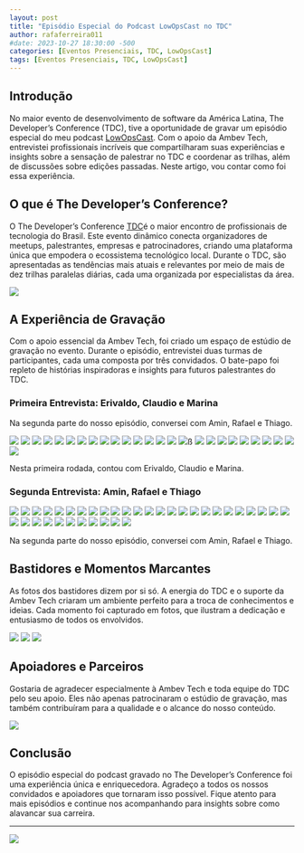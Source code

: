 ```yaml
---
layout: post
title: "Episódio Especial do Podcast LowOpsCast no TDC"
author: rafaferreira011
#date: 2023-10-27 18:30:00 -500
categories: [Eventos Presenciais, TDC, LowOpsCast]
tags: [Eventos Presenciais, TDC, LowOpsCast]
---
```


## Introdução

No maior evento de desenvolvimento de software da América Latina, The Developer’s Conference (TDC), tive a oportunidade de gravar um episódio especial do meu podcast [LowOpsCast](https://open.spotify.com/show/0U4kcZT2Cwn4CqQGg4Ywcj?si=f725a4c467144597). Com o apoio da Ambev Tech, entrevistei profissionais incríveis que compartilharam suas experiências e insights sobre a sensação de palestrar no TDC e coordenar as trilhas, além de discussões sobre edições passadas. Neste artigo, vou contar como foi essa experiência.

## O que é The Developer’s Conference?

O The Developer’s Conference [TDC](https://thedevconf.com/tdc/2024/index.html)é o maior encontro de profissionais de tecnologia do Brasil. Este evento dinâmico conecta organizadores de meetups, palestrantes, empresas e patrocinadores, criando uma plataforma única que empodera o ecossistema tecnológico local. Durante o TDC, são apresentadas as tendências mais atuais e relevantes por meio de mais de dez trilhas paralelas diárias, cada uma organizada por especialistas da área.

![](https://stoblobcertificados011.blob.core.windows.net/imagens-blog/posts/Podcast-Ambev-Tech/00.JPG)

## A Experiência de Gravação

Com o apoio essencial da Ambev Tech, foi criado um espaço de estúdio de gravação no evento. Durante o episódio, entrevistei duas turmas de participantes, cada uma composta por três convidados. O bate-papo foi repleto de histórias inspiradoras e insights para futuros palestrantes do TDC.

### Primeira Entrevista: Erivaldo, Claudio e Marina

Na segunda parte do nosso episódio, conversei com Amin, Rafael e Thiago.

![](https://stoblobcertificados011.blob.core.windows.net/imagens-blog/posts/Podcast-Ambev-Tech/02.JPG)
![](https://stoblobcertificados011.blob.core.windows.net/imagens-blog/posts/Podcast-Ambev-Tech/03.JPG)
![](https://stoblobcertificados011.blob.core.windows.net/imagens-blog/posts/Podcast-Ambev-Tech/04.JPG)
![](https://stoblobcertificados011.blob.core.windows.net/imagens-blog/posts/Podcast-Ambev-Tech/05.JPG)
![](https://stoblobcertificados011.blob.core.windows.net/imagens-blog/posts/Podcast-Ambev-Tech/06.JPG)
![](https://stoblobcertificados011.blob.core.windows.net/imagens-blog/posts/Podcast-Ambev-Tech/07.JPG)
![](https://stoblobcertificados011.blob.core.windows.net/imagens-blog/posts/Podcast-Ambev-Tech/08.JPG)
![](https://stoblobcertificados011.blob.core.windows.net/imagens-blog/posts/Podcast-Ambev-Tech/09.JPG)
![](https://stoblobcertificados011.blob.core.windows.net/imagens-blog/posts/Podcast-Ambev-Tech/10.JPG)
![](https://stoblobcertificados011.blob.core.windows.net/imagens-blog/posts/Podcast-Ambev-Tech/12.JPG)
![](https://stoblobcertificados011.blob.core.windows.net/imagens-blog/posts/Podcast-Ambev-Tech/13.JPG)
![](https://stoblobcertificados011.blob.core.windows.net/imagens-blog/posts/Podcast-Ambev-Tech/14.JPG)
![](https://stoblobcertificados011.blob.core.windows.net/imagens-blog/posts/Podcast-Ambev-Tech/15.JPG)
![](https://stoblobcertificados011.blob.core.windows.net/imagens-blog/posts/Podcast-Ambev-Tech/16.JPG)
![](https://stoblobcertificados011.blob.core.windows.net/imagens-blog/posts/Podcast-Ambev-Tech/17.JPG)
![](https://stoblobcertificados011.blob.core.windows.net/imagens-blog/posts/Podcast-Ambev-Tech/18.JPG)ß
![](https://stoblobcertificados011.blob.core.windows.net/imagens-blog/posts/Podcast-Ambev-Tech/20.JPG)
![](https://stoblobcertificados011.blob.core.windows.net/imagens-blog/posts/Podcast-Ambev-Tech/21.JPG)
![](https://stoblobcertificados011.blob.core.windows.net/imagens-blog/posts/Podcast-Ambev-Tech/22.JPG)
![](https://stoblobcertificados011.blob.core.windows.net/imagens-blog/posts/Podcast-Ambev-Tech/23.JPG)
![](https://stoblobcertificados011.blob.core.windows.net/imagens-blog/posts/Podcast-Ambev-Tech/24.JPG)
![](https://stoblobcertificados011.blob.core.windows.net/imagens-blog/posts/Podcast-Ambev-Tech/25.JPG)
![](https://stoblobcertificados011.blob.core.windows.net/imagens-blog/posts/Podcast-Ambev-Tech/26.JPG)
![](https://stoblobcertificados011.blob.core.windows.net/imagens-blog/posts/Podcast-Ambev-Tech/27.JPG)
![](https://stoblobcertificados011.blob.core.windows.net/imagens-blog/posts/Podcast-Ambev-Tech/28.JPG)
![](https://stoblobcertificados011.blob.core.windows.net/imagens-blog/posts/Podcast-Ambev-Tech/29.JPG)

Nesta primeira rodada, contou com Erivaldo, Claudio e Marina.

### Segunda Entrevista: Amin, Rafael e Thiago

![](https://stoblobcertificados011.blob.core.windows.net/imagens-blog/posts/Podcast-Ambev-Tech/32.JPG)
![](https://stoblobcertificados011.blob.core.windows.net/imagens-blog/posts/Podcast-Ambev-Tech/30.JPG)
![](https://stoblobcertificados011.blob.core.windows.net/imagens-blog/posts/Podcast-Ambev-Tech/31.JPG)
![](https://stoblobcertificados011.blob.core.windows.net/imagens-blog/posts/Podcast-Ambev-Tech/33.JPG)
![](https://stoblobcertificados011.blob.core.windows.net/imagens-blog/posts/Podcast-Ambev-Tech/34.JPG)
![](https://stoblobcertificados011.blob.core.windows.net/imagens-blog/posts/Podcast-Ambev-Tech/35.JPG)
![](https://stoblobcertificados011.blob.core.windows.net/imagens-blog/posts/Podcast-Ambev-Tech/36.JPG)
![](https://stoblobcertificados011.blob.core.windows.net/imagens-blog/posts/Podcast-Ambev-Tech/37.JPG)
![](https://stoblobcertificados011.blob.core.windows.net/imagens-blog/posts/Podcast-Ambev-Tech/38.JPG)
![](https://stoblobcertificados011.blob.core.windows.net/imagens-blog/posts/Podcast-Ambev-Tech/39.JPG)
![](https://stoblobcertificados011.blob.core.windows.net/imagens-blog/posts/Podcast-Ambev-Tech/40.JPG)
![](https://stoblobcertificados011.blob.core.windows.net/imagens-blog/posts/Podcast-Ambev-Tech/41.JPG)
![](https://stoblobcertificados011.blob.core.windows.net/imagens-blog/posts/Podcast-Ambev-Tech/42.JPG)
![](https://stoblobcertificados011.blob.core.windows.net/imagens-blog/posts/Podcast-Ambev-Tech/43.JPG)
![](https://stoblobcertificados011.blob.core.windows.net/imagens-blog/posts/Podcast-Ambev-Tech/44.JPG)
![](https://stoblobcertificados011.blob.core.windows.net/imagens-blog/posts/Podcast-Ambev-Tech/45.JPG)
![](https://stoblobcertificados011.blob.core.windows.net/imagens-blog/posts/Podcast-Ambev-Tech/46.JPG)
![](https://stoblobcertificados011.blob.core.windows.net/imagens-blog/posts/Podcast-Ambev-Tech/47.JPG)
![](https://stoblobcertificados011.blob.core.windows.net/imagens-blog/posts/Podcast-Ambev-Tech/49.JPG)
![](https://stoblobcertificados011.blob.core.windows.net/imagens-blog/posts/Podcast-Ambev-Tech/50.JPG)
![](https://stoblobcertificados011.blob.core.windows.net/imagens-blog/posts/Podcast-Ambev-Tech/51.JPG)
![](https://stoblobcertificados011.blob.core.windows.net/imagens-blog/posts/Podcast-Ambev-Tech/52.JPG)
![](https://stoblobcertificados011.blob.core.windows.net/imagens-blog/posts/Podcast-Ambev-Tech/53.JPG)
![](https://stoblobcertificados011.blob.core.windows.net/imagens-blog/posts/Podcast-Ambev-Tech/54.JPG)
![](https://stoblobcertificados011.blob.core.windows.net/imagens-blog/posts/Podcast-Ambev-Tech/55.JPG)
![](https://stoblobcertificados011.blob.core.windows.net/imagens-blog/posts/Podcast-Ambev-Tech/58.JPG)
![](https://stoblobcertificados011.blob.core.windows.net/imagens-blog/posts/Podcast-Ambev-Tech/59.JPG)
![](https://stoblobcertificados011.blob.core.windows.net/imagens-blog/posts/Podcast-Ambev-Tech/60.JPG)
![](https://stoblobcertificados011.blob.core.windows.net/imagens-blog/posts/Podcast-Ambev-Tech/61.JPG)
![](https://stoblobcertificados011.blob.core.windows.net/imagens-blog/posts/Podcast-Ambev-Tech/62.JPG)
![](https://stoblobcertificados011.blob.core.windows.net/imagens-blog/posts/Podcast-Ambev-Tech/63.JPG)
![](https://stoblobcertificados011.blob.core.windows.net/imagens-blog/posts/Podcast-Ambev-Tech/65.JPG)
![](https://stoblobcertificados011.blob.core.windows.net/imagens-blog/posts/Podcast-Ambev-Tech/66.JPG)
![](https://stoblobcertificados011.blob.core.windows.net/imagens-blog/posts/Podcast-Ambev-Tech/67.JPG)
![](https://stoblobcertificados011.blob.core.windows.net/imagens-blog/posts/Podcast-Ambev-Tech/69.JPG)
![](https://stoblobcertificados011.blob.core.windows.net/imagens-blog/posts/Podcast-Ambev-Tech/70.JPG)

Na segunda parte do nosso episódio, conversei com Amin, Rafael e Thiago.

## Bastidores e Momentos Marcantes

As fotos dos bastidores dizem por si só. A energia do TDC e o suporte da Ambev Tech criaram um ambiente perfeito para a troca de conhecimentos e ideias. Cada momento foi capturado em fotos, que ilustram a dedicação e entusiasmo de todos os envolvidos.

![](https://stoblobcertificados011.blob.core.windows.net/imagens-blog/posts/Podcast-Ambev-Tech/71.JPG)
![](https://stoblobcertificados011.blob.core.windows.net/imagens-blog/posts/Podcast-Ambev-Tech/72.JPG)
![](https://stoblobcertificados011.blob.core.windows.net/imagens-blog/posts/Podcast-Ambev-Tech/73.JPG)

## Apoiadores e Parceiros

Gostaria de agradecer especialmente à Ambev Tech e toda equipe do TDC pelo seu apoio. Eles não apenas patrocinaram o estúdio de gravação, mas também contribuíram para a qualidade e o alcance do nosso conteúdo.

![](https://stoblobcertificados011.blob.core.windows.net/imagens-blog/posts/Podcast-Ambev-Tech/01.JPG)

## Conclusão

O episódio especial do podcast gravado no The Developer’s Conference foi uma experiência única e enriquecedora. Agradeço a todos os nossos convidados e apoiadores que tornaram isso possível. Fique atento para mais episódios e continue nos acompanhando para insights sobre como alavancar sua carreira.

---

![](https://stoblobcertificados011.blob.core.windows.net/imagens-blog/posts/Logo2.png)